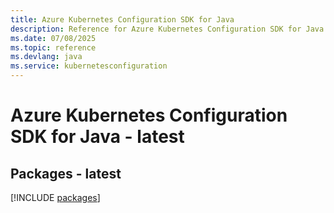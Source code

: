 ```yaml
---
title: Azure Kubernetes Configuration SDK for Java
description: Reference for Azure Kubernetes Configuration SDK for Java
ms.date: 07/08/2025
ms.topic: reference
ms.devlang: java
ms.service: kubernetesconfiguration
---
```

# Azure Kubernetes Configuration SDK for Java - latest
## Packages - latest
[!INCLUDE [packages](kubernetes-configuration-index.md)]